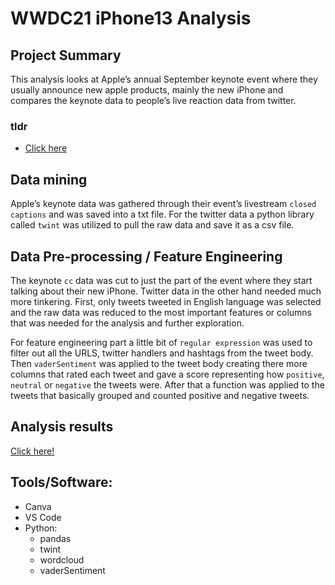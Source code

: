 # WWDC21 iPhone13 Analysis

## Project Summary
This analysis looks at Apple’s annual September keynote event where they usually announce new apple products, mainly the new iPhone and compares the keynote data to people’s live reaction data from twitter.

### tldr
- [Click here](Analysis_illustration_1.2.pdf)

## Data mining 
Apple’s keynote data was gathered through their event’s livestream `closed captions` and was saved into a txt file. For the twitter data a python library called `twint` was utilized to pull the raw data and save it as a csv file.

## Data Pre-processing / Feature Engineering 
The keynote `cc` data was cut to just the part of the event where they start talking about their new iPhone. Twitter data in the other hand needed much more tinkering. First, only tweets tweeted in English language was selected and the raw data was reduced to the most important features or columns that was needed for the analysis and further exploration.

For feature engineering part a little bit of `regular expression` was used to filter out all the URLS, twitter handlers and hashtags from the tweet body. Then `vaderSentiment` was applied to the tweet body creating there more columns that rated each tweet and gave a score representing how `positive`, `neutral` or `negative` the tweets were. After that a function was applied to the tweets that basically grouped and counted positive and negative tweets. 

## Analysis results 
[Click here!](Analysis_illustration_1.2.pdf)

## Tools/Software:
- Canva
- VS Code
- Python:
  -	pandas
  -	twint
  -	wordcloud
  -	vaderSentiment
